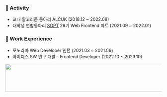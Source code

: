 <!--
**small-j/small-j** is a ✨ _special_ ✨ repository because its `README.md` (this file) appears on your GitHub profile.

Here are some ideas to get you started:

- 🔭 I’m currently working on ...
- 🌱 I’m currently learning ...
- 👯 I’m looking to collaborate on ...
- 🤔 I’m looking for help with ...
- 💬 Ask me about ...
- 📫 How to reach me: ...
- 😄 Pronouns: ...
- ⚡ Fun fact: ...
-->

### 🤩 Activity

- 교내 알고리즘 동아리 ALCUK (2018.12 ~ 2022.08)
- 대학생 연합동아리 [SOPT](https://sopt.org/) 29기 Web Frontend 파트 (2021.09 ~ 2022.01)

### 💼 Work Experience

- 모노라마 Web Developer 인턴 (2021.03 ~ 2021.06)
- 아이디스 SW 연구 개발 - Frontend Developer (2022.10 ~ 2023.10)



<a href="https://github.com/devxb/gitanimals">
  <img
    src="https://render.gitanimals.org/lines/small-j?pet-id=584625414612542212"
    width="600"
    height="90"
  />
</a>
